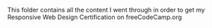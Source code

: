 This folder contains all the content I went through in order to get my Responsive Web Design Certification on freeCodeCamp.org
